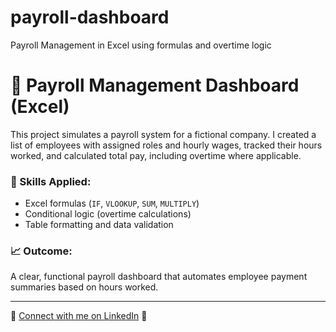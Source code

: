 # payroll-dashboard
Payroll Management in Excel using formulas and overtime logic
# 🧾 Payroll Management Dashboard (Excel)

This project simulates a payroll system for a fictional company. I created a list of employees with assigned roles and hourly wages, tracked their hours worked, and calculated total pay, including overtime where applicable.

### 🔧 Skills Applied:
- Excel formulas (`IF`, `VLOOKUP`, `SUM`, `MULTIPLY`)
- Conditional logic (overtime calculations)
- Table formatting and data validation

### 📈 Outcome:
A clear, functional payroll dashboard that automates employee payment summaries based on hours worked.

---

🔗 [Connect with me on LinkedIn](https://www.linkedin.com/in/chibuzor-ehiemere/) 🔗

